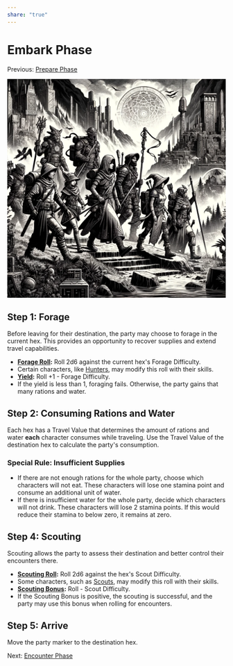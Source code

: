 ```yaml
---  
share: "true"  
---  
```

  
# Embark Phase  
Previous: [Prepare Phase](./Prepare%20Phase.html)  
  
![Pasted image 20240126173529](./Pasted%20image%2020240126173529.png)  
## **Step 1: Forage**  
  
Before leaving for their destination, the party may choose to forage in the current hex. This provides an opportunity to recover supplies and extend travel capabilities.  
  
- **[Forage Roll](./Forage%20Roll.html):** Roll 2d6 against the current hex's Forage Difficulty.  
- Certain characters, like [Hunters](./Hunters.html), may modify this roll with their skills.  
- **[Yield](./Yield.html):** Roll +1 - Forage Difficulty.  
- If the yield is less than 1, foraging fails. Otherwise, the party gains that many rations and water.  
  
## **Step 2: Consuming Rations and Water**  
  
Each hex has a Travel Value that determines the amount of rations and water **each** character consumes while traveling. Use the Travel Value of the destination hex to calculate the party's consumption.  
  
### Special Rule: Insufficient Supplies  
  
- If there are not enough rations for the whole party, choose which characters will not eat. These characters will lose one stamina point and consume an additional unit of water.  
- If there is insufficient water for the whole party, decide which characters will not drink. These characters will lose 2 stamina points. If this would reduce their stamina to below zero, it remains at zero.  
  
## **Step 4: Scouting**  
  
Scouting allows the party to assess their destination and better control their encounters there.  
- **[Scouting Roll](./Scouting%20Roll.html):** Roll 2d6 against the hex's Scout Difficulty.  
- Some characters, such as [Scouts](./Scouts.html), may modify this roll with their skills.  
- **[Scouting Bonus](./Scouting%20Bonus.html):** Roll - Scout Difficulty.  
- If the Scouting Bonus is positive, the scouting is successful, and the party may use this bonus when rolling for encounters.  
  
## Step 5: Arrive  
  
Move the party marker to the destination hex.  
  
Next: [Encounter Phase](./Encounter%20Phase.html)